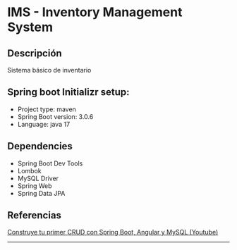 # IMS - Inventory Management System

## Descripción

Sistema básico de inventario

## Spring boot Initializr setup:
* Project type: maven
* Spring Boot version: 3.0.6
* Language: java 17

## Dependencies
* Spring Boot Dev Tools
* Lombok
* MySQL Driver
* Spring Web
* Spring Data JPA

## Referencias
[Construye tu primer CRUD con Spring Boot, Angular y MySQL (Youtube)](https://www.youtube.com/watch?v=dxsVpLlMTPw)


---